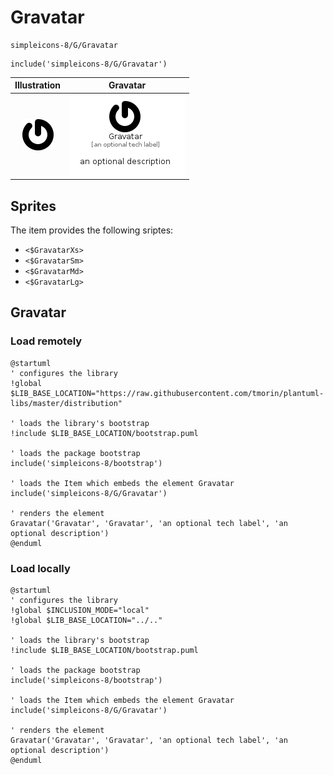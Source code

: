 # Gravatar


```text
simpleicons-8/G/Gravatar
```

```text
include('simpleicons-8/G/Gravatar')
```



| Illustration | Gravatar |
| :---: | :---: |
| ![illustration for Illustration](../../simpleicons-8/G/Gravatar.png) | ![illustration for Gravatar](../../simpleicons-8/G/Gravatar.Local.png) |



## Sprites
The item provides the following sriptes:

- `<$GravatarXs>`
- `<$GravatarSm>`
- `<$GravatarMd>`
- `<$GravatarLg>`





## Gravatar

### Load remotely
```plantuml
@startuml
' configures the library
!global $LIB_BASE_LOCATION="https://raw.githubusercontent.com/tmorin/plantuml-libs/master/distribution"

' loads the library's bootstrap
!include $LIB_BASE_LOCATION/bootstrap.puml

' loads the package bootstrap
include('simpleicons-8/bootstrap')

' loads the Item which embeds the element Gravatar
include('simpleicons-8/G/Gravatar')

' renders the element
Gravatar('Gravatar', 'Gravatar', 'an optional tech label', 'an optional description')
@enduml
```

### Load locally
```plantuml
@startuml
' configures the library
!global $INCLUSION_MODE="local"
!global $LIB_BASE_LOCATION="../.."

' loads the library's bootstrap
!include $LIB_BASE_LOCATION/bootstrap.puml

' loads the package bootstrap
include('simpleicons-8/bootstrap')

' loads the Item which embeds the element Gravatar
include('simpleicons-8/G/Gravatar')

' renders the element
Gravatar('Gravatar', 'Gravatar', 'an optional tech label', 'an optional description')
@enduml
```


